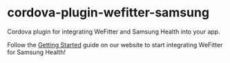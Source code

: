 # cordova-plugin-wefitter-samsung

Cordova plugin for integrating WeFitter and Samsung Health into your app.

Follow the [Getting Started](https://www.wefitter.com/en-us/developers/mobile-sdks/samsung-health/getting-started/) guide on our website to start integrating WeFitter for Samsung Health!

